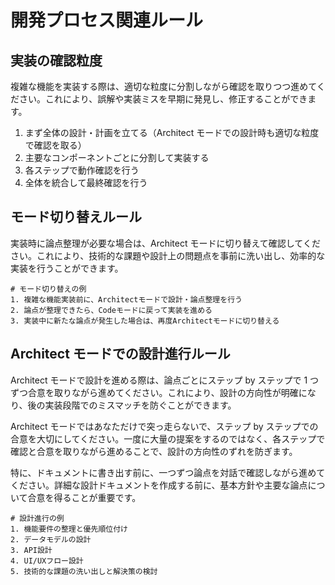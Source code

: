 # 開発プロセス関連ルール

## 実装の確認粒度

複雑な機能を実装する際は、適切な粒度に分割しながら確認を取りつつ進めてください。これにより、誤解や実装ミスを早期に発見し、修正することができます。

1. まず全体の設計・計画を立てる（Architect モードでの設計時も適切な粒度で確認を取る）
2. 主要なコンポーネントごとに分割して実装する
3. 各ステップで動作確認を行う
4. 全体を統合して最終確認を行う

## モード切り替えルール

実装時に論点整理が必要な場合は、Architect モードに切り替えて確認してください。これにより、技術的な課題や設計上の問題点を事前に洗い出し、効率的な実装を行うことができます。

```
# モード切り替えの例
1. 複雑な機能実装前に、Architectモードで設計・論点整理を行う
2. 論点が整理できたら、Codeモードに戻って実装を進める
3. 実装中に新たな論点が発生した場合は、再度Architectモードに切り替える
```

## Architect モードでの設計進行ルール

Architect モードで設計を進める際は、論点ごとにステップ by ステップで 1 つずつ合意を取りながら進めてください。これにより、設計の方向性が明確になり、後の実装段階でのミスマッチを防ぐことができます。

Architect モードではあなただけで突っ走らないで、ステップ by ステップでの合意を大切にしてください。一度に大量の提案をするのではなく、各ステップで確認と合意を取りながら進めることで、設計の方向性のずれを防ぎます。

特に、ドキュメントに書き出す前に、一つずつ論点を対話で確認しながら進めてください。詳細な設計ドキュメントを作成する前に、基本方針や主要な論点について合意を得ることが重要です。

```
# 設計進行の例
1. 機能要件の整理と優先順位付け
2. データモデルの設計
3. API設計
4. UI/UXフロー設計
5. 技術的な課題の洗い出しと解決策の検討
```
